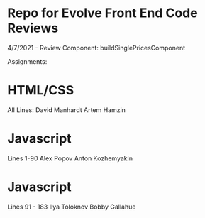 # Repo for Evolve Front End Code Reviews
4/7/2021 - Review
Component: buildSinglePricesComponent

Assignments:
# HTML/CSS
All Lines: 
David Manhardt
Artem Hamzin

# Javascript 
Lines 1-90
Alex Popov
Anton Kozhemyakin

# Javascript 
Lines 91 - 183
Ilya Toloknov
Bobby Gallahue

